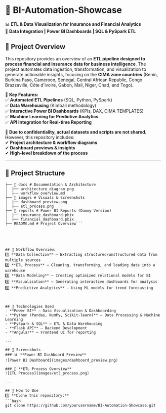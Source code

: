  # 🚀 BI-Automation-Showcase  
📊 **ETL & Data Visualization for Insurance and Financial Analytics**  
🔹 **Data Integration | Power BI Dashboards | SQL & PySpark ETL**  
 

## 📌 Project Overview  
This repository provides an overview of an **ETL pipeline designed to process financial and insurance data for business intelligence**. The project automates data ingestion, transformation, and visualization to generate actionable insights, focusing on the **CIMA zone countries** (Benin, Burkina Faso, Cameroon, Senegal, Central African Republic, Congo Brazzaville, Côte d'Ivoire, Gabon, Mali, Niger, Chad, and Togo).  

🚀 **Key Features:**  
✅ **Automated ETL Pipelines** (SQL, Python, PySpark)  
✅ **Data Warehousing** (Kimball methodology)  
✅ **Interactive Power BI Dashboards** (KPIs, DAX, CIMA TEMPLATES)  
✅ **Machine Learning for Predictive Analytics**  
✅ **API Integration for Real-time Reporting**  

📌 **Due to confidentiality, actual datasets and scripts are not shared.** However, this repository includes:  
✔ **Project architecture & workflow diagrams**  
✔ **Dashboard previews & insights**  
✔ **High-level breakdown of the process**  

---

## 📂 Project Structure  
```📂 BI-Automation-Showcase
├── 📂 docs # Documentation & Architecture
│  ├── architecture_diagram.png
│  ├── workflow_overview.md
├── 📂 images # Visuals & Screenshots
│  ├── dashboard_preview.png
│  ├── etl_process.png
├── 📂 reports # Power BI Reports (Dummy Version)
│  ├── insurance_dashboard.pbix
│  ├── financial_dashboard.pbix
├── README.md # Project Overview```





## 🔹 Workflow Overview:
1️⃣ **Data Collection** – Extracting structured/unstructured data from multiple sources  
2️⃣ **ETL Process** – Cleaning, transforming, and loading data into a warehouse  
3️⃣ **Data Modeling** – Creating optimized relational models for BI  
4️⃣ **Visualization** – Generating interactive dashboards for analysis  
5️⃣ **Predictive Analytics** – Using ML models for trend forecasting  

---

## 🔧 Technologies Used  
- **Power BI** – Data Visualization & Dashboarding  
- **Python (Pandas, NumPy, Scikit-learn)** – Data Processing & Machine Learning  
- **PySpark & SQL** – ETL & Data Warehousing  
- **Flask API** – Backend Development  
- **Angular** – Frontend UI for reporting  

---

## 📸 Screenshots  
### 📊 **Power BI Dashboard Preview**  
![Power BI Dashboard](images/dashboard_preview.png)

### 🔄 **ETL Process Overview**  
![ETL Process](images/etl_process.png)

---

## 🚀 How to Use  
1️⃣ **Clone this repository:**  
```bash
git clone https://github.com/yourusername/BI-Automation-Showcase.git




